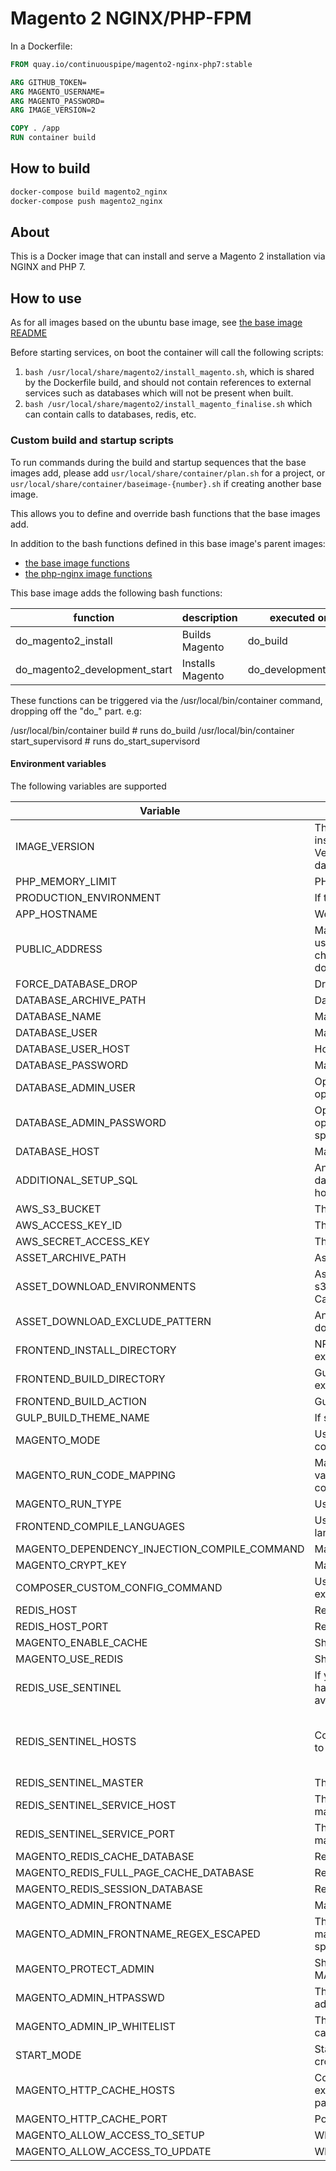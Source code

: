 # Magento 2 NGINX/PHP-FPM

In a Dockerfile:
```Dockerfile
FROM quay.io/continuouspipe/magento2-nginx-php7:stable

ARG GITHUB_TOKEN=
ARG MAGENTO_USERNAME=
ARG MAGENTO_PASSWORD=
ARG IMAGE_VERSION=2

COPY . /app
RUN container build
```

## How to build
```bash
docker-compose build magento2_nginx
docker-compose push magento2_nginx
```

## About

This is a Docker image that can install and serve a Magento 2 installation via NGINX and PHP 7.

## How to use

As for all images based on the ubuntu base image, see
[the base image README](../../ubuntu/16.04/README.md)

Before starting services, on boot the container will call the following scripts:

1. `bash /usr/local/share/magento2/install_magento.sh`, which is shared by the Dockerfile build, and should not contain
   references to external services such as databases which will not be present when built.
2. `bash /usr/local/share/magento2/install_magento_finalise.sh` which can contain calls to databases, redis, etc.

### Custom build and startup scripts

To run commands during the build and startup sequences that the base images add,
please add `usr/local/share/container/plan.sh` for a project, or
`usr/local/share/container/baseimage-{number}.sh` if creating another base image.

This allows you to define and override bash functions that the base images add.

In addition to the bash functions defined in this base image's parent images:
* [the base image functions](../../ubuntu/16.04/README.md#custom-build-and-startup-scripts)
* [the php-nginx image functions](../../php-nginx/README.md#custom-build-and-startup-scripts)

This base image adds the following bash functions:

function | description | executed on
--- | --- | ---
do_magento2_install | Builds Magento | do_build
do_magento2_development_start | Installs Magento | do_development_start

These functions can be triggered via the /usr/local/bin/container command, dropping off the "do_" part. e.g:

/usr/local/bin/container build # runs do_build
/usr/local/bin/container start_supervisord # runs do_start_supervisord

#### Environment variables

The following variables are supported

Variable | Description | Expected values | Default
--- | --- | --- | ----
IMAGE_VERSION | The docker image version to use. Version 1 uses the install_magento*.sh scripts which can be hard to customise. Version 2 uses magento_functions.sh and does a temporary database installation during the "build" phase. | 1/2 | 1
PHP_MEMORY_LIMIT | PHP memory limit | - | 768M
PRODUCTION_ENVIRONMENT | If true, magento DI will be compiled | true/false | false
APP_HOSTNAME | Web server's host name | \<projectname\>.docker | magento.docker
PUBLIC_ADDRESS | Magento base URL. Note that an underscore should not be used due to magento admin login using PHP's filter_var to check for domain validity. "_" is not a valid character in a domain name. |  https://\<projectname\>.docker/ | https://magento.docker/
FORCE_DATABASE_DROP | Drops the existing database before importing from assets | true/false | false
DATABASE_ARCHIVE_PATH | Database dump's archive path | relative path | tools/assets/development/magentodb.sql.gz
DATABASE_NAME | Magento database name | - | magentodb
DATABASE_USER | Magento database user | - | magento
DATABASE_USER_HOST | Host for the DATABASE_USER to be granted access from | hostname/ip/wildcard | %
DATABASE_PASSWORD | Magento database password | - | magento
DATABASE_ADMIN_USER | Optional MySQL database password to perform DBA operations, DATABASE_USER will be used if not specified | - | -
DATABASE_ADMIN_PASSWORD | Optional MySQL database password to perform DBA operations, DATABASE_PASSWORD will be used if not specified | - | -
DATABASE_HOST | Magento database host | - | database
ADDITIONAL_SETUP_SQL | Any additional SQL query which should be executed after database import (changing base URLs and setting varnish host/port is added by default) | SQL Query | - 
AWS_S3_BUCKET | The S3 bucket to download assets from | string | empty
AWS_ACCESS_KEY_ID | The S3 access key ID to connect to the S3 bucket as. | string | empty
AWS_SECRET_ACCESS_KEY | The S3 secret access key to connect to the S3 bucket as. | string | empty
ASSET_ARCHIVE_PATH | Asset files archive path | relative path | tools/assets/development/media.files.tgz 
ASSET_DOWNLOAD_ENVIRONMENTS | Assets will be downloaded for this environment name (i.e. s3://AWS_S3_BUCKET/ASSET_DOWNLOAD_ENVIRONMENT). Can be multiple values separated by whitespace. | - | development
ASSET_DOWNLOAD_EXCLUDE_PATTERN | An exclude pattern compatible with "aws-cli", in order not to download some files from the bucket. | glob | empty
FRONTEND_INSTALL_DIRECTORY | NPM modules will be installed within this directory (if it exists) | absolute path (normally we mount the source at /app) | /app/tools/inviqa
FRONTEND_BUILD_DIRECTORY | Gulp command will be executed within this directory (if it exists) | absolute path (normally we mount the source at /app) | /app/tools/inviqa
FRONTEND_BUILD_ACTION | Gulp command to run | gulp command name | build
GULP_BUILD_THEME_NAME | If specified, will be passed to gulp command as "--theme=<theme name>" | - | - 
MAGENTO_MODE | Used to set Magento mode. If set to "production", static content will be deployed | default/developer/production | production
MAGENTO_RUN_CODE_MAPPING | Mapped to http_host and default store name. First part of the value is the host name and second part is magento's store code (separated by space). Don't forget to add ";" at the end. | - | magento_web.docker default; 
MAGENTO_RUN_TYPE | Used to set Magento store type. | store/website | store
FRONTEND_COMPILE_LANGUAGES | Used during static content deployment. It can be multiple language codes. | language code(s) separated by space | en_GB
MAGENTO_DEPENDENCY_INJECTION_COMPILE_COMMAND | Magento DI compile command | - | bin/magento setup:di:compile 
MAGENTO_CRYPT_KEY | Magneto crypt key | - | -
COMPOSER_CUSTOM_CONFIG_COMMAND | Used to set any custom composer configuration, will be executed before composer install | composer config .. | -
REDIS_HOST | Redis host name (to store cache and sessions) | - | redis 
REDIS_HOST_PORT | Redis port | port number | 6379
MAGENTO_ENABLE_CACHE | Should redis be used for cache? | true/false | true
MAGENTO_USE_REDIS | Should redis be used for sessions? | true/false | true
REDIS_USE_SENTINEL | If you are running a redis cluster watched by sentinels and have Cm_Cache_Redis_Backend v1.10.x, set this to true to avoid trying to write to the redis followers | boolean | true/false
REDIS_SENTINEL_HOSTS | Comma seperated list of sentinel protocol/host/ports to talk to to find out which redis server is the leader | CSV of protocol/hostname/ports | tcp://redis-sentinel-0.redis-sentinel-headless:26379,tcp://redis-sentinel-1.redis-sentinel-headless:26379,tcp://redis-sentinel-2.redis-sentinel-headless:26379
REDIS_SENTINEL_MASTER | The name of the leader to ask the redis sentinels regarding. | string | mymaster
REDIS_SENTINEL_SERVICE_HOST | The hostname of the redis sentinel service. Used whilst magento_clear_redis_cache() function runs | hostname | redis-sentinel-headless
REDIS_SENTINEL_SERVICE_PORT | The port of the redis sentinel service. Used whilst magento_clear_redis_cache() function runs | 1-65535 | 26379
MAGENTO_REDIS_CACHE_DATABASE | Redis database number to store block cache | database number | 0
MAGENTO_REDIS_FULL_PAGE_CACHE_DATABASE | Redis database number to store full page cache | database number | 1
MAGENTO_REDIS_SESSION_DATABASE | Redis database number to store sessions | database number | 2
MAGENTO_ADMIN_FRONTNAME | Magento backend frontname | - | admin
MAGENTO_ADMIN_FRONTNAME_REGEX_ESCAPED | The admin URL "front name" that is configured for the magento application. Please escape any regular expression special characters. | regex escaped string | value of MAGENTO_ADMIN_FRONTNAME
MAGENTO_PROTECT_ADMIN | Should IP whitelisting/Basic Auth be deployed for the MAGENTO_ADMIN_FRONTNAME_REGEX_ESCAPED path? | true/false | false
MAGENTO_ADMIN_HTPASSWD | The htpasswd format `username:hashed_password` to protect admin with. Leave blank to just use IP Whitelisting. | htpasswd format username/passwords | empty
MAGENTO_ADMIN_IP_WHITELIST | The comma separated list of whitelisted IP addresses that can visit the admin path. Leave blank to just use htpasswd | CSV of IP addresses | Value of $AUTH_IP_WHITELIST, which may be blank or "127.0.0.1/32, ::1, 10.0.0.0/14"
START_MODE | Start in "web" mode to serve a site, or "cron" mode to run the cron | (web|cron) | web
MAGENTO_HTTP_CACHE_HOSTS | Comma separated list of upstream HTTP cache hosts (for example, varnish) that magento will PURGE when clearing full page cache | CSV of hostnames/IPs | empty
MAGENTO_HTTP_CACHE_PORT | Port to talk to on the upstream HTTP cache hosts | 1-65535 | 80
MAGENTO_ALLOW_ACCESS_TO_SETUP | Whether to allow access to the /setup URL or not | true/false | true
MAGENTO_ALLOW_ACCESS_TO_UPDATE | Whether to allow access to the /update URL or not | true/false | true
